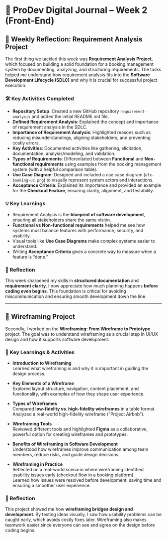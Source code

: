 # 📓 ProDev Digital Journal – Week 2 (Front-End)

## 🌟 Weekly Reflection: Requirement Analysis Project

The first thing we tackled this week was **Requirement Analysis Project**, which focused on building a solid foundation for a booking management system by documenting, analyzing, and structuring requirements. The tasks helped me understand how requirement analysis fits into the **Software Development Lifecycle (SDLC)** and why it is crucial for successful project execution.

### 🛠️ Key Activities Completed
- **Repository Setup**: Created a new GitHub repository `requirement-analysis` and added the initial README.md file.  
- **Defined Requirement Analysis**: Explained the concept and importance of requirement analysis in the SDLC.  
- **Importance of Requirement Analysis**: Highlighted reasons such as reducing misunderstandings, aligning stakeholders, and preventing costly errors.  
- **Key Activities**: Documented activities like gathering, elicitation, documentation, analysis/modeling, and validation.  
- **Types of Requirements**: Differentiated between **Functional** and **Non-functional requirements** using examples from the booking management system (with a helpful comparison table).  
- **Use Case Diagram**: Designed and included a use case diagram (`alx-booking-uc.png`) to visually represent system actors and interactions.  
- **Acceptance Criteria**: Explained its importance and provided an example for the **Checkout Feature**, ensuring clarity, alignment, and testability.  

### 💡 Key Learnings
- Requirement Analysis is the **blueprint of software development**, ensuring all stakeholders share the same vision.  
- **Functional vs Non-functional requirements** helped me see how systems must balance features with performance, security, and usability.  
- Visual tools like **Use Case Diagrams** make complex systems easier to understand.  
- Writing **Acceptance Criteria** gives a concrete way to measure when a feature is “done.”  

### 🚀 Reflection
This week sharpened my skills in **structured documentation** and **requirement clarity**. I now appreciate how much planning happens **before coding even begins**. This foundation is critical for avoiding miscommunication and ensuring smooth development down the line.  

---

## 📌 Wireframing Project

Secondly, I worked on the **Wireframing: From Wireframe to Prototype** project. The goal was to understand wireframing as a crucial step in UI/UX design and how it supports software development.  

### 🔑 Key Learnings & Activities
- **Introduction to Wireframing**  
  Learned what wireframing is and why it is important in guiding the design process.  

- **Key Elements of a Wireframe**  
  Explored layout structure, navigation, content placement, and functionality, with examples of how they shape user experience.  

- **Types of Wireframes**  
  Compared **low-fidelity vs. high-fidelity wireframes** in a table format.  
  Analyzed a real-world high-fidelity wireframe (“Project Airbnb”).  

- **Wireframing Tools**  
  Reviewed different tools and highlighted **Figma** as a collaborative, powerful option for creating wireframes and prototypes.  

- **Benefits of Wireframing in Software Development**  
  Understood how wireframes improve communication among team members, reduce risks, and guide design decisions.  

- **Wireframing in Practice**  
  Reflected on a real-world scenario where wireframing identified usability issues early (checkout flow in a booking platform).  
  Learned how issues were resolved before development, saving time and ensuring a smoother user experience.  

### 🌟 Reflection
This project showed me how **wireframing bridges design and development**. By testing ideas visually, I saw how usability problems can be caught early, which avoids costly fixes later. Wireframing also makes teamwork easier since everyone can see and agree on the design before coding begins.  
